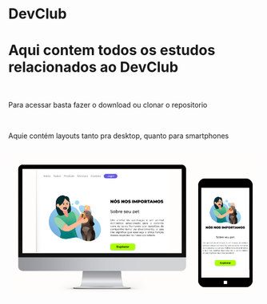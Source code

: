 # DevClub

<h1> Aqui contem todos os estudos relacionados ao DevClub </h1>
<br/>
<p>Para acessar basta fazer o download ou clonar o repositorio</p>
<br/>
<p>Aquie contém layouts tanto pra desktop, quanto para smartphones</p>
<br/>
<img src="https://github.com/chrystophermedeiros/DevClub/blob/main/Modulo3-5/IMG/Telas.png?raw=true" />




